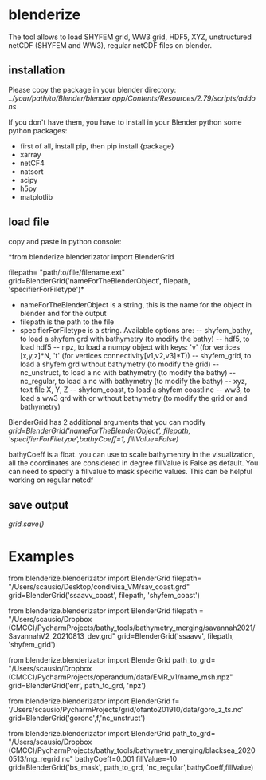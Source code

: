# blenderize

The tool allows to load SHYFEM grid, WW3 grid, HDF5, XYZ, unstructured netCDF (SHYFEM and WW3), regular netCDF files on blender.

## installation

Please copy the package in your blender directory:
*../your/path/to/Blender/blender.app/Contents/Resources/2.79/scripts/addons*

If you don't have them,  you have to install in your Blender python some python packages:
- first of all, install pip, then pip install {package}
- xarray
- netCF4
- natsort
- scipy
- h5py
- matplotlib

## load file
copy and paste in python console:

*from blenderize.blenderizator import  BlenderGrid

filepath= "path/to/file/filename.ext"
grid=BlenderGrid('nameForTheBlenderObject', filepath, 'specifierForFiletype')*

- nameForTheBlenderObject is a string, this is the name for the object in blender and for the output
- filepath is the path to the file
- specifierForFiletype is a string. Available options are:
    -- shyfem_bathy, to load a shyfem grd with bathymetry (to modify the bathy)
    -- hdf5, to load hdf5
    -- npz, to load a numpy object with keys: 'v' (for vertices [x,y,z]*N, 't' (for vertices connectivity[v1,v2,v3]*T))
    -- shyfem_grid, to load a shyfem grd without bathymetry (to modify the grid)
    -- nc_unstruct, to load a nc with bathymetry (to modify the bathy)
    -- nc_regular, to load a nc with bathymetry (to modify the bathy)
    -- xyz, text file X, Y, Z
    -- shyfem_coast, to load a shyfem coastline
    -- ww3, to load a ww3 grd with or without bathymetry (to modify the grid or and bathymetry)

BlenderGrid has 2 additional arguments that you can modify
*grid=BlenderGrid('nameForTheBlenderObject', filepath, 'specifierForFiletype',bathyCoeff=1, fillValue=False)*

bathyCoeff is a float. you can use to scale bathymentry in the visualization, all the coordinates are considered in degree
fillValue is False as default. You can need to specify a fillvalue to mask specific values. This can be helpful working on regular netcdf

##  save output

*grid.save()*



# Examples
from blenderize.blenderizator import  BlenderGrid
filepath= "/Users/scausio/Desktop/condivisa_VM/sav_coast.grd"
grid=BlenderGrid('ssaavv_coast', filepath, 'shyfem_coast')

from blenderize.blenderizator import  BlenderGrid
filepath = "/Users/scausio/Dropbox (CMCC)/PycharmProjects/bathy_tools/bathymetry_merging/savannah2021/SavannahV2_20210813_dev.grd"
grid=BlenderGrid('ssaavv', filepath,  'shyfem_grid')

from blenderize.blenderizator import  BlenderGrid
path_to_grd= "/Users/scausio/Dropbox (CMCC)/PycharmProjects/operandum/data/EMR_v1/name_msh.npz"
grid=BlenderGrid('err', path_to_grd, 'npz')

from blenderize.blenderizator import  BlenderGrid
f= '/Users/scausio/PycharmProjects/grid/ofanto201910/data/goro_z_ts.nc'
grid=BlenderGrid('goronc',f,'nc_unstruct')

from blenderize.blenderizator import  BlenderGrid
path_to_grd= "/Users/scausio/Dropbox (CMCC)/PycharmProjects/bathy_tools/bathymetry_merging/blacksea_20200513/mg_regrid.nc"
bathyCoeff=0.001
fillValue=-10
grid=BlenderGrid('bs_mask', path_to_grd, 'nc_regular',bathyCoeff,fillValue)

